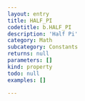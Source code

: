 ```yaml
---
layout: entry
title: HALF_PI
codetitle: b.HALF_PI
description: 'Half Pi'
category: Math
subcategory: Constants
returns: null
parameters: []
kind: property
todo: null
examples: []

---
```

